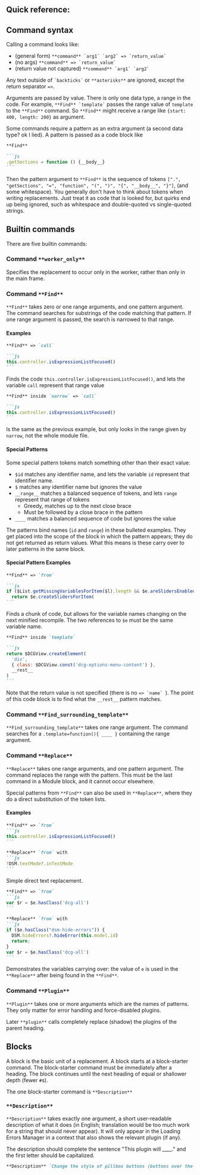 ## Quick reference:

## Command syntax

Calling a command looks like:

- (general form) `` **command** `arg1` `arg2` => `return_value` ``
- (no args) `` **command** => `return_value` ``
- (return value not captured) `` **command** `arg1` `arg2` ``

Any text outside of `` `backticks` `` or `**asterisks**` are ignored, except the return separator `=>`.

Arguments are passed by value. There is only one data type, a range in the code. For example, `` **Find** `template` `` passes the range value of `template` to the `**Find**` command. So `**Find**` might receive a range like `{start: 400, length: 200}` as argument.

Some commands require a pattern as an extra argument (a second data type? ok I lied). A pattern is passed as a code block like

<!-- prettier-ignore -->
````md
**Find**

```js
.getSections = function () {__body__}
```
````

Then the pattern argument to `**Find**` is the sequence of tokens `[".", "getSections", "=", "function", "(", ")", "{", "__body__", "}"]`, (and some whitespace). You generally don't have to think about tokens when writing replacements. Just treat it as code that is looked for, but quirks end up being ignored, such as whitespace and double-quoted vs single-quoted strings.

## Builtin commands

There are five builtin commands:

### Command `**worker_only**`

Specifies the replacement to occur only in the worker, rather than only in the main frame.

### Command `**Find**`

`**Find**` takes zero or one range arguments, and one pattern argument. The command searches for substrings of the code matching that pattern. If one range argument is passed, the search is narrowed to that range.

#### Examples

<!-- prettier-ignore -->
````md
**Find** => `call`

```js
this.controller.isExpressionListFocused()
```
````

Finds the code `this.controller.isExpressionListFocused()`, and lets the variable `call` represent that range value

<!-- prettier-ignore -->
````md
**Find** inside `narrow` => `call`

```js
this.controller.isExpressionListFocused()
```
````

Is the same as the previous example, but only looks in the range given by `narrow`, not the whole module file.

#### Special Patterns

Some special pattern tokens match something other than their exact value:

- `$id` matches any identifier name, and lets the variable `id` represent that identifier name.
- `$` matches any identifier name but ignores the value
- `__range__` matches a balanced sequence of tokens, and lets `range` represent that range of tokens
  - Greedy, matches up to the next close brace
  - Must be followed by a close brace in the pattern
- `____` matches a balanced sequence of code but ignores the value

The patterns bind names (`id` and `range`) in these bulleted examples. They get placed into the scope of the block in which the pattern appears; they do not get returned as return values. What this means is these carry over to later patterns in the same block.

#### Special Pattern Examples

<!-- prettier-ignore -->
````md
**Find** => `from`

```js
if ($List.getMissingVariablesForItem($l).length && $e.areSlidersEnabled())
  return $e.createSlidersForItem(
```
````

Finds a chunk of code, but allows for the variable names changing on the next minified recompile. The two references to `$e` must be the same variable name.

<!-- prettier-ignore -->
````md
**Find** inside `template`

```js
return $DCGView.createElement(
  'div',
  { class: $DCGView.const('dcg-options-menu-content') },
  __rest__
)
```
````

Note that the return value is not specified (there is no `` => `name`  ``). The point of this code block is to find what the `__rest__` pattern matches.

### Command `**Find_surrounding_template**`

`**Find_surrounding_template**` takes one range argument. The command searches for a `.template=function(){ ____ }` containing the range argument.

### Command `**Replace**`

`**Replace**` takes one range arguments, and one pattern argument. The command replaces the range with the pattern. This must be the last command in a Module block, and it cannot occur elsewhere.

Special patterns from `**Find**` can also be used in `**Replace**`, where they do a direct substitution of the token lists.

#### Examples

<!-- prettier-ignore -->
````md
**Find** => `from`
```js
this.controller.isExpressionListFocused()
```

**Replace** `from` with
```js
!DSM.textMode?.inTextMode
```
````

Simple direct text replacement.

<!-- prettier-ignore -->
````md
**Find** => `from`
```js
var $r = $e.hasClass('dcg-all')
```

**Replace** `from` with
```js
if ($e.hasClass("dsm-hide-errors")) {
  DSM.hideErrors?.hideError(this.model.id)
  return;
}
var $r = $e.hasClass('dcg-all')
```
````

Demonstrates the variables carrying over: the value of `e` is used in the `**Replace**` after being found in the `**Find**`.

### Command `**Plugin**`

`**Plugin**` takes one or more arguments which are the names of patterns. They only matter for error handling and force-disabled plugins.

Later `**plugin**` calls completely replace (shadow) the plugins of the parent heading.

## Blocks

A block is the basic unit of a replacement. A block starts at a block-starter command. The block-starter command must be immediately after a heading. The block continues until the next heading of equal or shallower depth (fewer `#`s).

The one block-starter command is `**Description**`

### `**Description**`

`**Description**` takes exactly one argument, a short user-readable description of what it does (in English; translation would be too much work for a string that should never appear). It will only appear in the Loading Errors Manager in a context that also shows the relevant plugin (if any).

The description should complete the sentence "This plugin will \_\_\_\_." and the first letter should be capitalized.

<!-- prettier-ignore -->
```md
**Description** `Change the style of pillbox buttons (buttons over the graph paper)`
```

